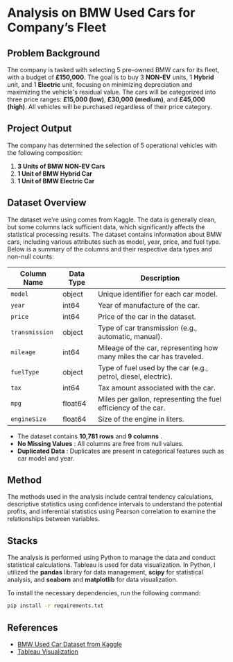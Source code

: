 # Analysis on BMW Used Cars for Company’s Fleet

## Problem Background

The company is tasked with selecting 5 pre-owned BMW cars for its fleet, with a budget of  **£150,000**. The goal is to buy 3 **NON-EV** units, 1 **Hybrid** unit, and 1 **Electric** unit, focusing on minimizing depreciation and maximizing the vehicle's residual value. The cars will be categorized into three price ranges:  **£15,000 (low)**,  **£30,000 (medium)**, and  **£45,000 (high)**. All vehicles will be purchased regardless of their price category.

## Project Output

The company has determined the selection of 5 operational vehicles with the following composition:

1. **3 Units of BMW NON-EV Cars**
2. **1 Unit of BMW Hybrid Car**
3. **1 Unit of BMW Electric Car**

## Dataset Overview

The dataset we're using comes from Kaggle. The data is generally clean, but some columns lack sufficient data, which significantly affects the statistical processing results. The dataset contains information about BMW cars, including various attributes such as model, year, price, and fuel type. Below is a summary of the columns and their respective data types and non-null counts:

| **Column Name** | Data Type | **Description**                                                 |
| --------------------- | --------- | --------------------------------------------------------------------- |
| `model`             | object    | Unique identifier for each car model.                                 |
| `year`              | int64     | Year of manufacture of the car.                                       |
| `price`             | int64     | Price of the car in the dataset.                                      |
| `transmission`      | object    | Type of car transmission (e.g., automatic, manual).                   |
| `mileage`           | int64     | Mileage of the car, representing how many miles the car has traveled. |
| `fuelType`          | object    | Type of fuel used by the car (e.g., petrol, diesel, electric).        |
| `tax`               | int64     | Tax amount associated with the car.                                   |
| `mpg`               | float64   | Miles per gallon, representing the fuel efficiency of the car.        |
| `engineSize`        | float64   | Size of the engine in liters.                                         |

* The dataset contains **10,781 rows** and  **9 columns** .
* **No Missing Values** : All columns are free from null values.
* **Duplicated Data** : Duplicates are present in categorical features such as car model and year.

## Method

The methods used in the analysis include central tendency calculations, descriptive statistics using confidence intervals to understand the potential profits, and inferential statistics using Pearson correlation to examine the relationships between variables.

## Stacks

The analysis is performed using Python to manage the data and conduct statistical calculations. Tableau is used for data visualization. In Python, I utilized the **pandas** library for data management, **scipy** for statistical analysis, and **seaborn** and **matplotlib** for data visualization.

To install the necessary dependencies, run the following command:

```bash
pip install -r requirements.txt
```

## References

- [BMW Used Car Dataset from Kaggle](https://www.kaggle.com/datasets/adityadesai13/used-car-dataset-ford-and-mercedes/data?select=bmw.csv)
- [Tableau Visualization](https://public.tableau.com/app/profile/rafi.siregar/viz/milestone_17478445912520/Dashboard2?publish=yes)
